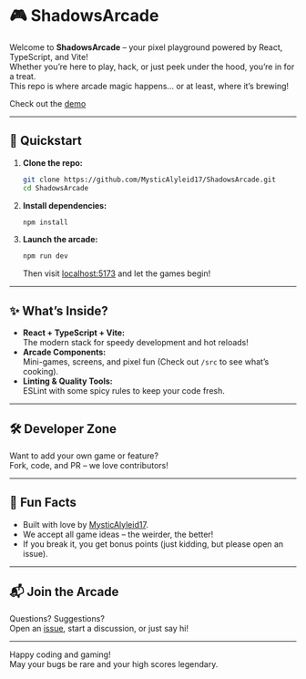 # 🎮 ShadowsArcade

Welcome to **ShadowsArcade** – your pixel playground powered by React, TypeScript, and Vite!  
Whether you’re here to play, hack, or just peek under the hood, you’re in for a treat.  
This repo is where arcade magic happens… or at least, where it’s brewing!

Check out the [demo](https://shadowsarcade.netlify.app/)

---

## 🚀 Quickstart

1. **Clone the repo:**  
   ```bash
   git clone https://github.com/MysticAlyleid17/ShadowsArcade.git
   cd ShadowsArcade
   ```
2. **Install dependencies:**  
   ```bash
   npm install
   ```
3. **Launch the arcade:**  
   ```bash
   npm run dev
   ```
   Then visit [localhost:5173](http://localhost:5173) and let the games begin!

---

## ✨ What’s Inside?

- **React + TypeScript + Vite:**  
  The modern stack for speedy development and hot reloads!
- **Arcade Components:**  
  Mini-games, screens, and pixel fun (Check out `/src` to see what’s cooking).
- **Linting & Quality Tools:**  
  ESLint with some spicy rules to keep your code fresh.

---
## 🛠️ Developer Zone

Want to add your own game or feature?  
Fork, code, and PR – we love contributors!

---

## 🤩 Fun Facts

- Built with love by [MysticAlyleid17](https://github.com/MysticAlyleid17).
- We accept all game ideas – the weirder, the better!
- If you break it, you get bonus points (just kidding, but please open an issue).

---

## 📬 Join the Arcade

Questions? Suggestions?  
Open an [issue](https://github.com/MysticAlyleid17/ShadowsArcade/issues), start a discussion, or just say hi!

---

Happy coding and gaming!  
May your bugs be rare and your high scores legendary.  
